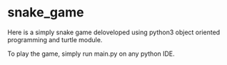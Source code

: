 # snake_game
Here is a simply snake game deloveloped using python3 object oriented programming and turtle module.

To play the game, simply run main.py on any python IDE.
